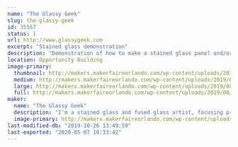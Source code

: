 ```yaml
---
name: "The Glassy Geek"
slug: the-glassy-geek
id: 35567
status: 1
url: http://www.glassygeek.com
excerpt: "Stained glass demonstration"
description: "Demonstration of how to make a stained glass panel and/or sun catchers in the copper foil method, including cutting, grinding, foiling and soldering the glass."
location: Opportunity Building
image-primary:
  thumbnail: http://makers.makerfaireorlando.com/wp-content/uploads/2019/08/HarleyQuinnPanel-Finished-150x150.jpg
  medium: http://makers.makerfaireorlando.com/wp-content/uploads/2019/08/HarleyQuinnPanel-Finished-288x300.jpg
  large: http://makers.makerfaireorlando.com/wp-content/uploads/2019/08/HarleyQuinnPanel-Finished.jpg
  full: http://makers.makerfaireorlando.com/wp-content/uploads/2019/08/HarleyQuinnPanel-Finished.jpg
maker:
  name: "The Glassy Geek"
  description: "I'm a stained glass and fused glass artist, focusing primarily on geek culture.  My work can be found online or at sci-fi and comic cons in the southeast.  I work in both copper foil and lead came methods of stained glass construction, and often incorporate fused glass elements or painted elements fired in the kiln."
  image-primary: http://makers.makerfaireorlando.com/wp-content/uploads/2019/08/GlassyGeekSquareLogo.jpg
last-modified-db: "2019-10-26 13:49:59"
last-exported: "2020-05-07 10:33:42"
---
```

